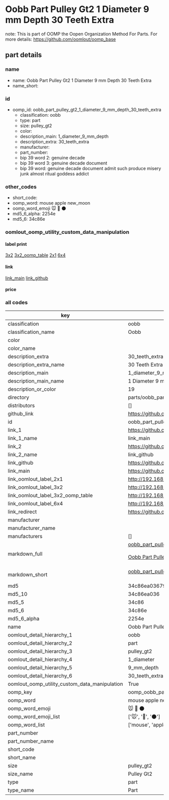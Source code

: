 # Oobb Part Pulley Gt2 1 Diameter 9 mm Depth 30 Teeth Extra  

note: This is part of OOMP the Oopen Organization Method For Parts. For more details: https://github.com/oomlout/oomp_base

##  part details
  







### name
* name: Oobb Part Pulley Gt2 1 Diameter 9 mm Depth 30 Teeth Extra
* name_short: 
### id
* oomp_id: oobb_part_pulley_gt2_1_diameter_9_mm_depth_30_teeth_extra
  * classification: oobb
  * type: part
  * size: pulley_gt2
  * color: 
  * description_main: 1_diameter_9_mm_depth
  * description_extra: 30_teeth_extra
  * manufacturer: 
  * part_number: 
  * bip 39 word 2: genuine decade
  * bip 39 word 3: genuine decade document
  * bip 39 word: genuine decade document admit such produce misery junk almost ritual goddess addict

### other_codes
* short_code: 
* oomp_word: mouse apple new_moon
* oomp_word_emoji :mouse: :apple: :new_moon:
* md5_6_alpha: 2254e
* md5_6: 34c86e






### oomlout_oomp_utility_custom_data_manipulation
#### label print
[3x2](http://192.168.1.245:1112/?label=oomp%202254e)
[3x2_oomp_table](http://192.168.1.108:1112/?label=oomp%202254e)
[2x1](http://192.168.1.242:1112/?label=oomp%202254e)
[6x4](http://192.168.1.55:1112/?label=oomp%202254e)    

#### link

[link_main](https://github.com/oomlout/oomlout_oomp_version_1_messy/tree/main/parts/oobb_part_pulley_gt2_1_diameter_9_mm_depth_30_teeth_extra) [link_github](https://github.com/oomlout/oomlout_oomp_version_1_messy/tree/main/parts/oobb_part_pulley_gt2_1_diameter_9_mm_depth_30_teeth_extra)                             

#### price







### all codes 
| key | value |  
| --- | --- |  
| classification | oobb |  
| classification_name | Oobb |  
| color |  |  
| color_name |  |  
| description_extra | 30_teeth_extra |  
| description_extra_name | 30 Teeth Extra |  
| description_main | 1_diameter_9_mm_depth |  
| description_main_name | 1 Diameter 9 mm Depth |  
| description_or_color | 19 |  
| directory | parts/oobb_part_pulley_gt2_1_diameter_9_mm_depth_30_teeth_extra |  
| distributors | [] |  
| github_link | https://github.com/oomlout/oomlout_oomp_part_src/tree/main/parts/oobb_part_pulley_gt2_1_diameter_9_mm_depth_30_teeth_extra |  
| id | oobb_part_pulley_gt2_1_diameter_9_mm_depth_30_teeth_extra |  
| link_1 | https://github.com/oomlout/oomlout_oomp_version_1_messy/tree/main/parts/oobb_part_pulley_gt2_1_diameter_9_mm_depth_30_teeth_extra |  
| link_1_name | link_main |  
| link_2 | https://github.com/oomlout/oomlout_oomp_version_1_messy/tree/main/parts/oobb_part_pulley_gt2_1_diameter_9_mm_depth_30_teeth_extra |  
| link_2_name | link_github |  
| link_github | https://github.com/oomlout/oomlout_oomp_version_1_messy/tree/main/parts/oobb_part_pulley_gt2_1_diameter_9_mm_depth_30_teeth_extra |  
| link_main | https://github.com/oomlout/oomlout_oomp_version_1_messy/tree/main/parts/oobb_part_pulley_gt2_1_diameter_9_mm_depth_30_teeth_extra |  
| link_oomlout_label_2x1 | http://192.168.1.242:1112/?label=oomp%202254e |  
| link_oomlout_label_3x2 | http://192.168.1.245:1112/?label=oomp%202254e |  
| link_oomlout_label_3x2_oomp_table | http://192.168.1.108:1112/?label=oomp%202254e |  
| link_oomlout_label_6x4 | http://192.168.1.55:1112/?label=oomp%202254e |  
| link_redirect | https://github.com/oomlout/oomlout_oomp_version_1_messy/tree/main/parts/oobb_part_pulley_gt2_1_diameter_9_mm_depth_30_teeth_extra |  
| manufacturer |  |  
| manufacturer_name |  |  
| manufacturers | [] |  
| markdown_full | [oobb_part_pulley_gt2_1_diameter_9_mm_depth_30_teeth_extra](none)<br>[](none)<br>[Oobb Part Pulley Gt2 1 Diameter 9 Mm Depth 30 Teeth Extra](none)<br><br> |  
| markdown_short | [oobb_part_pulley_gt2_1_diameter_9_mm_depth_30_teeth_extra](none)<br><br> |  
| md5 | 34c86ea0367951b6aeec303a80ce230a |  
| md5_10 | 34c86ea036 |  
| md5_5 | 34c86 |  
| md5_6 | 34c86e |  
| md5_6_alpha | 2254e |  
| name | Oobb Part Pulley Gt2 1 Diameter 9 mm Depth 30 Teeth Extra |  
| oomlout_detail_hierarchy_1 | oobb |  
| oomlout_detail_hierarchy_2 | part |  
| oomlout_detail_hierarchy_3 | pulley_gt2 |  
| oomlout_detail_hierarchy_4 | 1_diameter |  
| oomlout_detail_hierarchy_5 | 9_mm_depth |  
| oomlout_detail_hierarchy_6 | 30_teeth_extra |  
| oomlout_oomp_utility_custom_data_manipulation | True |  
| oomp_key | oomp_oobb_part_pulley_gt2_1_diameter_9_mm_depth_30_teeth_extra |  
| oomp_word | mouse apple new_moon |  
| oomp_word_emoji | :mouse: :apple: :new_moon: |  
| oomp_word_emoji_list | [':mouse:', ':apple:', ':new_moon:'] |  
| oomp_word_list | ['mouse', 'apple', 'new_moon'] |  
| part_number |  |  
| part_number_name |  |  
| short_code |  |  
| short_name |  |  
| size | pulley_gt2 |  
| size_name | Pulley Gt2 |  
| type | part |  
| type_name | Part |  

